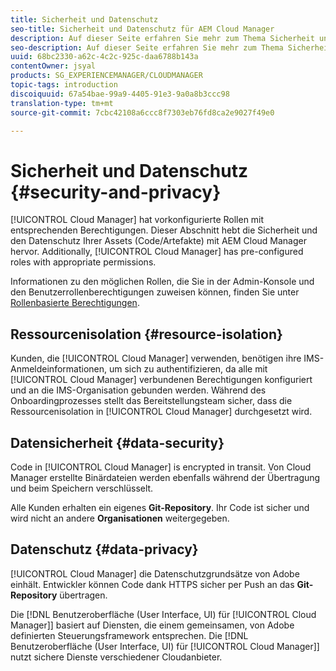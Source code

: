 ```yaml
---
title: Sicherheit und Datenschutz
seo-title: Sicherheit und Datenschutz für AEM Cloud Manager
description: Auf dieser Seite erfahren Sie mehr zum Thema Sicherheit und Datenschutz von Assets (Code/Artefakten).
seo-description: Auf dieser Seite erfahren Sie mehr zum Thema Sicherheit und Datenschutz von Assets (Code/Artefakten) bei Verwendung von AEM Cloud Manager.
uuid: 68bc2330-a62c-4c2c-925c-daa6788b143a
contentOwner: jsyal
products: SG_EXPERIENCEMANAGER/CLOUDMANAGER
topic-tags: introduction
discoiquuid: 67a54bae-99a9-4405-91e3-9a0a8b3ccc98
translation-type: tm+mt
source-git-commit: 7cbc42108a6ccc8f7303eb76fd8ca2e9027f49e0

---
```



# Sicherheit und Datenschutz {#security-and-privacy}

[!UICONTROL Cloud Manager] hat vorkonfigurierte Rollen mit entsprechenden Berechtigungen. Dieser Abschnitt hebt die Sicherheit und den Datenschutz Ihrer Assets (Code/Artefakte) mit AEM Cloud Manager hervor. Additionally, [!UICONTROL Cloud Manager] has pre-configured roles with appropriate permissions.

Informationen zu den möglichen Rollen, die Sie in der Admin-Konsole und den Benutzerrollenberechtigungen zuweisen können, finden Sie unter [Rollenbasierte Berechtigungen](/help/using/role-based-permissions.md).


## Ressourcenisolation {#resource-isolation}

Kunden, die [!UICONTROL Cloud Manager] verwenden, benötigen ihre IMS-Anmeldeinformationen, um sich zu authentifizieren, da alle mit [!UICONTROL Cloud Manager] verbundenen Berechtigungen konfiguriert und an die IMS-Organisation gebunden werden. Während des Onboardingprozesses stellt das Bereitstellungsteam sicher, dass die Ressourcenisolation in [!UICONTROL Cloud Manager] durchgesetzt wird.

## Datensicherheit {#data-security}

Code in [!UICONTROL Cloud Manager] is encrypted in transit. Von Cloud Manager erstellte Binärdateien werden ebenfalls während der Übertragung und beim Speichern verschlüsselt.

Alle Kunden erhalten ein eigenes **Git-Repository**. Ihr Code ist sicher und wird nicht an andere **Organisationen** weitergegeben.

## Datenschutz {#data-privacy}

[!UICONTROL Cloud Manager] die Datenschutzgrundsätze von Adobe einhält. Entwickler können Code dank HTTPS sicher per Push an das **Git-Repository** übertragen.

Die [!DNL Benutzeroberfläche (User Interface, UI) für [!UICONTROL Cloud Manager]] basiert auf Diensten, die einem gemeinsamen, von Adobe definierten Steuerungsframework entsprechen. Die [!DNL Benutzeroberfläche (User Interface, UI) für [!UICONTROL Cloud Manager]] nutzt sichere Dienste verschiedener Cloudanbieter.
